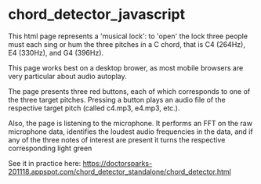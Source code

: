 # chord_detector_javascript

  This html page represents a 'musical lock': to 'open' the lock three 
  people must each sing or hum the three pitches in a C chord, that is 
  C4 (264Hz), E4 (330Hz), and G4 (396Hz). 
  
  This page works best on a desktop brower, as most mobile browsers are
  very particular about audio autoplay. 
  
  The page presents three red buttons, each of which corresponds to one
  of the three target pitches. Pressing a button plays an audio file of 
  the respective target pitch (called c4.mp3, e4.mp3, etc.). 
  
  Also, the page is listening to the microphone. It performs an FFT on the
  raw microphone data, identifies the loudest audio frequencies in the 
  data, and if any of the three notes of interest are present it 
  turns the respective corresponding light green

See it in practice here: https://doctorsparks-201118.appspot.com/chord_detector_standalone/chord_detector.html
